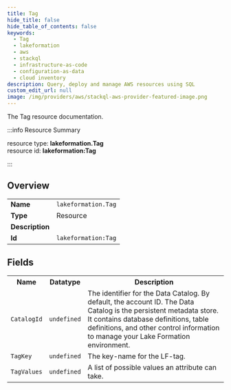 ```yaml
---
title: Tag
hide_title: false
hide_table_of_contents: false
keywords:
  - Tag
  - lakeformation
  - aws
  - stackql
  - infrastructure-as-code
  - configuration-as-data
  - cloud inventory
description: Query, deploy and manage AWS resources using SQL
custom_edit_url: null
image: /img/providers/aws/stackql-aws-provider-featured-image.png
---
```

The Tag resource documentation.

:::info Resource Summary

<div class="row">
<div class="providerDocColumn">
<span>resource type:&nbsp;<b>lakeformation.Tag</b></span><br />
<span>resource id:&nbsp;<b>lakeformation:Tag</b></span><br />
</div>
</div>

:::

## Overview
<table><tbody>
<tr><td><b>Name</b></td><td><code>lakeformation.Tag</code></td></tr>
<tr><td><b>Type</b></td><td>Resource</td></tr>
<tr><td><b>Description</b></td><td></td></tr>
<tr><td><b>Id</b></td><td><code>lakeformation:Tag</code></td></tr>
</tbody></table>

## Fields
<table><tbody>
<tr><th>Name</th><th>Datatype</th><th>Description</th></tr>
<tr><td><code>CatalogId</code></td><td><code>undefined</code></td><td>The identifier for the Data Catalog. By default, the account ID. The Data Catalog is the persistent metadata store. It contains database definitions, table definitions, and other control information to manage your Lake Formation environment.</td></tr><tr><td><code>TagKey</code></td><td><code>undefined</code></td><td>The key-name for the LF-tag.</td></tr><tr><td><code>TagValues</code></td><td><code>undefined</code></td><td>A list of possible values an attribute can take.</td></tr>
</tbody></table>